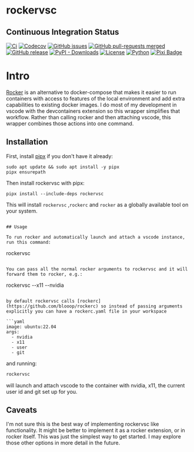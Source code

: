 # rockervsc

## Continuous Integration Status

[![Ci](https://github.com/blooop/rockervsc/actions/workflows/ci.yml/badge.svg?branch=main)](https://github.com/blooop/rockervsc/actions/workflows/ci.yml?query=branch%3Amain)
[![Codecov](https://codecov.io/gh/blooop/rockervsc/branch/main/graph/badge.svg?token=Y212GW1PG6)](https://codecov.io/gh/blooop/rockervsc)
[![GitHub issues](https://img.shields.io/github/issues/blooop/rockervsc.svg)](https://GitHub.com/blooop/rockervsc/issues/)
[![GitHub pull-requests merged](https://badgen.net/github/merged-prs/blooop/rockervsc)](https://github.com/blooop/rockervsc/pulls?q=is%3Amerged)
[![GitHub release](https://img.shields.io/github/release/blooop/rockervsc.svg)](https://GitHub.com/blooop/rockervsc/releases/)
[![PyPI - Downloads](https://img.shields.io/pypi/dm/rockervsc)](https://pypistats.org/packages/rockervsc)
[![License](https://img.shields.io/github/license/blooop/rockervsc)](https://opensource.org/license/mit/)
[![Python](https://img.shields.io/badge/python-3.9%20%7C%203.10%20%7C%203.11%20%7C%203.12%20%7C%203.13-blue)](https://www.python.org/downloads/)
[![Pixi Badge](https://img.shields.io/endpoint?url=https://raw.githubusercontent.com/prefix-dev/pixi/main/assets/badge/v0.json)](https://pixi.sh)

# Intro

[Rocker](https://github.com/osrf/rocker) is an alternative to docker-compose that makes it easier to run containers with access to features of the local environment and add extra capabilities to existing docker images.  I do most of my development in vscode with the devcontainers extension so this wrapper simplifies that workflow.  Rather than calling rocker and then attaching vscode, this wrapper combines those actions into one command. 

## Installation

First, install [pipx](https://pypa.github.io/pipx/) if you don't have it already:

```
sudo apt update && sudo apt install -y pipx
pipx ensurepath
```

Then install rockervsc with pipx:

```
pipx install --include-deps rockervsc
```

This will install `rockervsc` ,`rockerc` and `rocker` as a globally available tool on your system. 
```

## Usage

To run rocker and automatically launch and attach a vscode instance, run this command:

```
rockervsc 
```

You can pass all the normal rocker arguments to rockervsc and it will forward them to rocker, e.g.:

```
rockervsc --x11 --nvidia
```

by default rockervsc calls [rockerc](https://github.com/blooop/rockerc) so instead of passing arguments explicitly you can have a rockerc.yaml file in your workspace

```yaml
image: ubuntu:22.04
args:
  - nvidia
  - x11 
  - user 
  - git 

```

and running:
```bash
rockervsc
```

will launch and attach vscode to the container with nvidia, x11, the current user id and git set up for you.

## Caveats

I'm not sure this is the best way of implementing rockervsc like functionality.  It might be better to implement it as a rocker extension, or in rocker itself.  This was just the simplest way to get started. I may explore those other options in more detail in the future.

